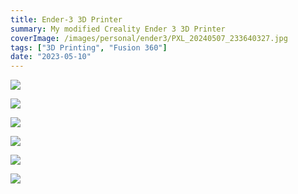 ```yaml
---
title: Ender-3 3D Printer
summary: My modified Creality Ender 3 3D Printer
coverImage: /images/personal/ender3/PXL_20240507_233640327.jpg
tags: ["3D Printing", "Fusion 360"]
date: "2023-05-10"
---
```


![](/images/personal/ender3/PXL_20240507_233635122.jpg)

![](/images/personal/ender3/PXL_20240507_233534447.jpg)

![](/images/personal/ender3/PXL_20240507_233501480.jpg)

![](/images/personal/ender3/PXL_20240507_233647013.jpg)

![](/images/personal/ender3/IMG_20181201_083349.jpg)

![](/images/personal/ender3/IMG_20181201_112621.jpg)
